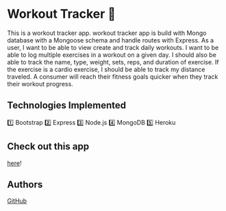 # Workout Tracker :calendar:

This is a workout tracker app. workout tracker app is build with Mongo database with a Mongoose schema and handle routes with Express.
As a user, I want to be able to view create and track daily workouts. I want to be able to log multiple exercises in a workout on a given day. I should also be able to track the name, type, weight, sets, reps, and duration of exercise. If the exercise is a cardio exercise, I should be able to track my distance traveled.
A consumer will reach their fitness goals quicker when they track their workout progress.


## Technologies Implemented

:one: Bootstrap
:two: Express
:three: Node.js
:four: MongoDB
:five: Heroku

## Check out this app
[here](https://enigmatic-earth-32841.herokuapp.com)! 

## Authors
[GitHub](https://github.com/sn-1)
